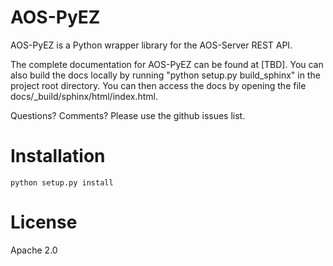 # AOS-PyEZ

AOS-PyEZ is a Python wrapper library for the AOS-Server REST API.

The complete documentation for AOS-PyEZ can be found at [TBD].
You can also build the docs locally by running "python
setup.py build_sphinx" in the project root directory.
You can then access the docs by opening the file docs/_build/sphinx/html/index.html.

Questions? Comments? Please use the github issues list.

# Installation

    python setup.py install

# License
Apache 2.0
